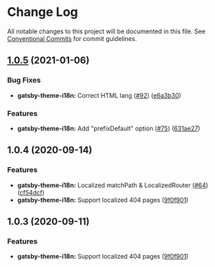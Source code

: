 # Change Log

All notable changes to this project will be documented in this file.
See [Conventional Commits](https://conventionalcommits.org) for commit guidelines.

## [1.0.5](https://github.com/gatsbyjs/themes/compare/gatsby-theme-i18n@1.0.4...gatsby-theme-i18n@1.0.5) (2021-01-06)

### Bug Fixes

- **gatsby-theme-i18n:** Correct HTML lang ([#92](https://github.com/gatsbyjs/themes/issues/92)) ([e6a3b30](https://github.com/gatsbyjs/themes/commit/e6a3b30485999bbf8f5bffb75a2b292f0008f7a0))

### Features

- **gatsby-theme-i18n:** Add "prefixDefault" option ([#75](https://github.com/gatsbyjs/themes/issues/75)) ([631ae27](https://github.com/gatsbyjs/themes/commit/631ae27ad4541be60cb4e3893bfa0cf0aebc7d84))

## 1.0.4 (2020-09-14)

### Features

- **gatsby-theme-i18n:** Localized matchPath & LocalizedRouter ([#64](https://github.com/gatsbyjs/themes/issues/64)) ([cf54dcf](https://github.com/gatsbyjs/themes/commit/cf54dcfc0c4bc9f2fcb030a84ef167d9292c29ed))
- **gatsby-theme-i18n:** Support localized 404 pages ([9f0f901](https://github.com/gatsbyjs/themes/commit/9f0f9017657fa76502d06ec3b2944352a52078bc))

## 1.0.3 (2020-09-11)

### Features

- **gatsby-theme-i18n:** Support localized 404 pages ([9f0f901](https://github.com/gatsbyjs/themes/commit/9f0f9017657fa76502d06ec3b2944352a52078bc))
